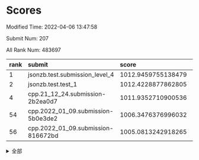 # Scores

Modified Time: 2022-04-06 13:47:58

Submit Num: 207

All Rank Num: 483697

| rank |               submit               |       score        |       sigma        | pk_num |
| :--- | :--------------------------------- | :----------------- | :----------------- | :----- |
| 1    | jsonzb.test.submission_level_4     | 1012.9459755138479 | 0.7994091888793653 | 9343   |
| 2    | jsonzb.test.test_1                 | 1012.4228877862805 | 0.794684855702786  | 9343   |
| 4    | cpp.21_12_24.submission-2b2ea0d7   | 1011.9352710900536 | 0.807533311757426  | 9348   |
| 54   | cpp.2022_01_09.submission-5b0e3de2 | 1006.3476376996032 | 0.7125321294353433 | 9349   |
| 56   | cpp.2022_01_09.submission-816672bd | 1005.0813242918265 | 0.715151537717042  | 9347   |


<details>
<summary>全部</summary>

| rank |                 submit                 |       score        |       sigma        | pk_num |
| :--- | :------------------------------------- | :----------------- | :----------------- | :----- |
| 1    | jsonzb.test.submission_level_4         | 1012.9459755138479 | 0.7994091888793653 | 9343   |
| 2    | jsonzb.test.test_1                     | 1012.4228877862805 | 0.794684855702786  | 9343   |
| 3    | gobigger.level_3.submission_level_3_43 | 1011.95188934861   | 0.7670189644458199 | 9345   |
| 4    | cpp.21_12_24.submission-2b2ea0d7       | 1011.9352710900536 | 0.807533311757426  | 9348   |
| 5    | gobigger.level_3.submission_level_3_22 | 1011.7856337753569 | 0.8044683248620466 | 9348   |
| 6    | gobigger.level_3.submission_level_3_39 | 1011.6625570733366 | 0.7873093691854767 | 9350   |
| 7    | gobigger.level_3.submission_level_3_41 | 1011.4741347877585 | 0.8031821231358934 | 9347   |
| 8    | gobigger.level_3.submission_level_3_35 | 1011.3170312115699 | 0.7669081353011235 | 9345   |
| 9    | gobigger.level_3.submission_level_3_2  | 1011.0701271607362 | 0.78599287524127   | 9340   |
| 10   | gobigger.level_3.submission_level_3_24 | 1011.0562414875516 | 0.7776335445066288 | 9352   |
| 11   | gobigger.level_3.submission_level_3_42 | 1011.0244749528042 | 0.7927455858220449 | 9352   |
| 12   | gobigger.level_3.submission_level_3_21 | 1010.9036099000825 | 0.7947682735011745 | 9348   |
| 13   | gobigger.level_3.submission_level_3_38 | 1010.6650366325333 | 0.7526923187910273 | 9346   |
| 14   | gobigger.level_3.submission_level_3_31 | 1010.6043807976178 | 0.7603079199809472 | 9346   |
| 15   | gobigger.level_3.submission_level_3_14 | 1010.5989841503232 | 0.769434545274132  | 9345   |
| 16   | gobigger.level_3.submission_level_3_18 | 1010.5938899423663 | 0.7673546069673767 | 9347   |
| 17   | gobigger.level_3.submission_level_3_5  | 1010.5590717442558 | 0.7657478946342808 | 9352   |
| 18   | gobigger.level_3.submission_level_3_17 | 1010.4431270669946 | 0.7969220080425033 | 9347   |
| 19   | gobigger.level_3.submission_level_3_19 | 1010.3888729515816 | 0.7682372166056071 | 9350   |
| 20   | gobigger.level_3.submission_level_3_1  | 1010.3463069316922 | 0.7376411109552413 | 9344   |
| 21   | gobigger.level_3.submission_level_3_46 | 1010.2884084459262 | 0.7597466378328476 | 9344   |
| 22   | gobigger.level_3.submission_level_3_3  | 1010.2767495222809 | 0.7360072015167088 | 9346   |
| 23   | gobigger.level_3.submission_level_3_49 | 1010.2631046227937 | 0.7488536860869098 | 9346   |
| 24   | gobigger.level_3.submission_level_3_12 | 1010.255302692886  | 0.7530989084676561 | 9345   |
| 25   | gobigger.level_3.submission_level_3_33 | 1010.1888601474737 | 0.7434237809820103 | 9344   |
| 26   | gobigger.level_3.submission_level_3_7  | 1010.1801086886791 | 0.7641626949900765 | 9346   |
| 27   | gobigger.level_3.submission_level_3_45 | 1010.1798733932197 | 0.7678363529663699 | 9341   |
| 28   | gobigger.level_3.submission_level_3_10 | 1010.1260075493002 | 0.7728334785614709 | 9345   |
| 29   | gobigger.level_3.submission_level_3_47 | 1010.0365372415231 | 0.7622811197428216 | 9344   |
| 30   | gobigger.level_3.submission_level_3_36 | 1010.0247732051712 | 0.7504843486314517 | 9349   |
| 31   | gobigger.level_3.submission_level_3_48 | 1009.9337904465019 | 0.7595956550078125 | 9352   |
| 32   | gobigger.level_3.submission_level_3_28 | 1009.8217798459702 | 0.7652946288469731 | 9351   |
| 33   | gobigger.level_3.submission_level_3_29 | 1009.814893621821  | 0.7726922893985955 | 9350   |
| 34   | gobigger.level_3.submission_level_3_26 | 1009.7967850197972 | 0.7514881193603016 | 9347   |
| 35   | gobigger.level_3.submission_level_3_34 | 1009.7920934857092 | 0.7627539394650772 | 9350   |
| 36   | gobigger.level_3.submission_level_3_23 | 1009.790161383026  | 0.7408773836246624 | 9344   |
| 37   | gobigger.level_3.submission_level_3_27 | 1009.7524891153405 | 0.7726681783176743 | 9350   |
| 38   | gobigger.level_3.submission_level_3_16 | 1009.7371206340528 | 0.7556352870595485 | 9348   |
| 39   | gobigger.level_3.submission_level_3_20 | 1009.6839617852723 | 0.7766030540182063 | 9349   |
| 40   | gobigger.level_3.submission_level_3_25 | 1009.3992539642965 | 0.7525799783431537 | 9347   |
| 41   | gobigger.level_3.submission_level_3_30 | 1009.3749078720182 | 0.7520675755740949 | 9349   |
| 42   | gobigger.level_3.submission_level_3_13 | 1009.3395084788881 | 0.7583545008403412 | 9348   |
| 43   | gobigger.level_3.submission_level_3_6  | 1009.3304603426213 | 0.7459478322816754 | 9352   |
| 44   | gobigger.level_3.submission_level_3_40 | 1009.2875010169619 | 0.745399501466116  | 9348   |
| 45   | gobigger.level_3.submission_level_3_44 | 1009.2577344089283 | 0.7512995353497379 | 9350   |
| 46   | gobigger.level_3.submission_level_3_37 | 1009.1501339531734 | 0.7609387161788402 | 9347   |
| 47   | gobigger.level_3.submission_level_3_11 | 1008.9816779719526 | 0.7429284480622991 | 9348   |
| 48   | gobigger.level_3.submission_level_3_9  | 1008.977028051297  | 0.7492190550494654 | 9345   |
| 49   | gobigger.level_3.submission_level_3_8  | 1008.8662136307004 | 0.7356216088228668 | 9348   |
| 50   | gobigger.level_3.submission_level_3_15 | 1008.8324126182396 | 0.7252925191624187 | 9349   |
| 51   | gobigger.level_3.submission_level_3_4  | 1008.7341987291506 | 0.744904467380743  | 9347   |
| 52   | gobigger.level_3.submission_level_3_0  | 1008.475527631346  | 0.7405689344329633 | 9345   |
| 53   | gobigger.level_3.submission_level_3_32 | 1008.2531057571808 | 0.7450780180571355 | 9348   |
| 54   | cpp.2022_01_09.submission-5b0e3de2     | 1006.3476376996032 | 0.7125321294353433 | 9349   |
| 55   | gobigger.level_1.submission_level_1_35 | 1005.745561727144  | 0.7298657881538387 | 9346   |
| 56   | cpp.2022_01_09.submission-816672bd     | 1005.0813242918265 | 0.715151537717042  | 9347   |
| 57   | gobigger.level_1.submission_level_1_0  | 1004.4502093844256 | 0.7168324169072979 | 9348   |
| 58   | gobigger.level_1.submission_level_1_11 | 1004.3495785928815 | 0.714334902471989  | 9349   |
| 59   | gobigger.level_1.submission_level_1_40 | 1004.3449194902462 | 0.7082901808633761 | 9348   |
| 60   | gobigger.level_1.submission_level_1_37 | 1003.9872808683791 | 0.7281254686452493 | 9350   |
| 61   | gobigger.level_1.submission_level_1_34 | 1003.9645385831794 | 0.7130373641519945 | 9347   |
| 62   | gobigger.level_1.submission_level_1_4  | 1003.9562587451815 | 0.7225882965455721 | 9345   |
| 63   | gobigger.level_1.submission_level_1_3  | 1003.8323057893492 | 0.7156473552908785 | 9349   |
| 64   | gobigger.level_1.submission_level_1_13 | 1003.7845156308906 | 0.7096559085558513 | 9349   |
| 65   | gobigger.level_1.submission_level_1_20 | 1003.7711768391682 | 0.7228408121043977 | 9349   |
| 66   | gobigger.level_1.submission_level_1_46 | 1003.6763984352866 | 0.7200194042205718 | 9349   |
| 67   | gobigger.level_1.submission_level_1_16 | 1003.668826854792  | 0.7240233941939581 | 9347   |
| 68   | gobigger.level_1.submission_level_1_19 | 1003.6443325146529 | 0.7135240596713431 | 9343   |
| 69   | gobigger.level_1.submission_level_1_32 | 1003.5810480007366 | 0.716453502144105  | 9346   |
| 70   | gobigger.level_1.submission_level_1_26 | 1003.5741242189425 | 0.7095139354766927 | 9349   |
| 71   | gobigger.level_1.submission_level_1_25 | 1003.5319933621373 | 0.7120722287602115 | 9344   |
| 72   | gobigger.level_1.submission_level_1_47 | 1003.4697788047476 | 0.7158197871048814 | 9351   |
| 73   | gobigger.level_1.submission_level_1_12 | 1003.4147716349746 | 0.7150682077675904 | 9347   |
| 74   | gobigger.level_1.submission_level_1_27 | 1003.4011949824941 | 0.7123879880075313 | 9344   |
| 75   | gobigger.level_1.submission_level_1_18 | 1003.3972809417279 | 0.7187237711964032 | 9346   |
| 76   | gobigger.level_1.submission_level_1_43 | 1003.2812333722535 | 0.7153210071802723 | 9344   |
| 77   | gobigger.level_1.submission_level_1_45 | 1003.1509100483137 | 0.7010705855517945 | 9342   |
| 78   | gobigger.level_1.submission_level_1_29 | 1003.1364995889993 | 0.7211006766862583 | 9348   |
| 79   | gobigger.level_1.submission_level_1_24 | 1003.0858452624028 | 0.7156488919237336 | 9344   |
| 80   | gobigger.level_1.submission_level_1_10 | 1003.0414452179471 | 0.7207167423690735 | 9346   |
| 81   | gobigger.level_1.submission_level_1_9  | 1003.0131175053026 | 0.7140683680290768 | 9350   |
| 82   | gobigger.level_1.submission_level_1_30 | 1002.9887314599915 | 0.7135667926098969 | 9343   |
| 83   | gobigger.level_1.submission_level_1_48 | 1002.985241698297  | 0.7158598271467291 | 9345   |
| 84   | gobigger.level_1.submission_level_1_14 | 1002.9360495428182 | 0.7218088469754604 | 9347   |
| 85   | gobigger.level_1.submission_level_1_33 | 1002.9047058585478 | 0.7178291468344115 | 9347   |
| 86   | gobigger.level_1.submission_level_1_39 | 1002.8529204559675 | 0.7168452734945051 | 9345   |
| 87   | gobigger.level_1.submission_level_1_36 | 1002.8524310291883 | 0.7133660259983903 | 9346   |
| 88   | gobigger.level_1.submission_level_1_1  | 1002.7944474659632 | 0.7188924427950528 | 9347   |
| 89   | gobigger.level_1.submission_level_1_21 | 1002.7790311505823 | 0.7133418559165335 | 9348   |
| 90   | gobigger.level_1.submission_level_1_22 | 1002.7544132911817 | 0.7185201236276197 | 9347   |
| 91   | gobigger.level_1.submission_level_1_42 | 1002.7379604954675 | 0.7155204491340331 | 9345   |
| 92   | gobigger.level_1.submission_level_1_7  | 1002.7060801337767 | 0.7104335662324931 | 9346   |
| 93   | gobigger.level_1.submission_level_1_49 | 1002.6157492489193 | 0.7167662190042369 | 9346   |
| 94   | gobigger.level_1.submission_level_1_5  | 1002.4976435906731 | 0.7118172815702959 | 9346   |
| 95   | gobigger.level_1.submission_level_1_38 | 1002.4693099546041 | 0.7185602512514072 | 9349   |
| 96   | gobigger.level_1.submission_level_1_41 | 1002.4452339720843 | 0.7141504658836273 | 9341   |
| 97   | gobigger.level_1.submission_level_1_8  | 1002.3736940293943 | 0.7080063107845183 | 9350   |
| 98   | gobigger.level_1.submission_level_1_31 | 1002.3054054650511 | 0.7060777888953443 | 9349   |
| 99   | gobigger.level_1.submission_level_1_23 | 1002.179579881075  | 0.7178808687742199 | 9350   |
| 100  | gobigger.level_1.submission_level_1_17 | 1002.1460432819651 | 0.7091100182099188 | 9350   |
| 101  | gobigger.level_1.submission_level_1_15 | 1002.0923048731171 | 0.7088953832746633 | 9347   |
| 102  | gobigger.level_1.submission_level_1_44 | 1001.970926086744  | 0.7082501314534809 | 9346   |
| 103  | gobigger.level_1.submission_level_1_6  | 1001.8644102955241 | 0.7095416556911753 | 9347   |
| 104  | gobigger.level_1.submission_level_1_28 | 1001.8629504674008 | 0.7072722918878442 | 9352   |
| 105  | gobigger.level_1.submission_level_1_2  | 1001.7179844303652 | 0.7137914901798471 | 9347   |
| 106  | gobigger.random.submission_random_39   | 997.7188440142235  | 0.7230404150404182 | 9351   |
| 107  | gobigger.random.submission_random_48   | 997.6021684757885  | 0.706117269336702  | 9350   |
| 108  | gobigger.random.submission_random_34   | 997.1845565485942  | 0.6974552947481584 | 9351   |
| 109  | gobigger.random.submission_random_14   | 997.175548382345   | 0.7117750951453085 | 9343   |
| 110  | gobigger.random.submission_random_49   | 997.0413429194032  | 0.6993874347931037 | 9345   |
| 111  | gobigger.random.submission_random_41   | 996.9152641241838  | 0.7120921082932734 | 9347   |
| 112  | gobigger.random.submission_random_19   | 996.7694461118589  | 0.7117527245898653 | 9349   |
| 113  | gobigger.random.submission_random_10   | 996.6793160300261  | 0.6981605443543357 | 9345   |
| 114  | gobigger.random.submission_random_8    | 996.6691497702948  | 0.7070136768011663 | 9348   |
| 115  | gobigger.random.submission_random_18   | 996.6122262404002  | 0.7049322211176587 | 9350   |
| 116  | gobigger.random.submission_random_43   | 996.5741227088419  | 0.7059219053452709 | 9350   |
| 117  | gobigger.random.submission_random_9    | 996.5263305728997  | 0.71141473719698   | 9347   |
| 118  | gobigger.random.submission_random_20   | 996.4691690099661  | 0.7116017689051263 | 9349   |
| 119  | gobigger.random.submission_random_42   | 996.4686740195948  | 0.712079107524583  | 9341   |
| 120  | gobigger.random.submission_random_26   | 996.4467141165183  | 0.7198008876335033 | 9343   |
| 121  | gobigger.random.submission_random_13   | 996.4225520405236  | 0.7085199989893007 | 9349   |
| 122  | gobigger.random.submission_random_11   | 996.3978374718179  | 0.7133833867461395 | 9349   |
| 123  | gobigger.random.submission_random_7    | 996.3867740152672  | 0.7103826455267774 | 9346   |
| 124  | gobigger.random.submission_random_1    | 996.382924596535   | 0.7192375796542927 | 9345   |
| 125  | gobigger.random.submission_random_25   | 996.3422197306118  | 0.6959308403164292 | 9345   |
| 126  | gobigger.random.submission_random_36   | 996.3033790359509  | 0.7180648687151292 | 9342   |
| 127  | gobigger.random.submission_random_21   | 996.2810225859929  | 0.7020621262332032 | 9349   |
| 128  | gobigger.random.submission_random_31   | 996.2608367836535  | 0.6998368959918044 | 9346   |
| 129  | gobigger.random.submission_random_22   | 996.2080567949979  | 0.7070412154547325 | 9351   |
| 130  | gobigger.random.submission_random_6    | 996.2013936749837  | 0.7125042617991404 | 9345   |
| 131  | gobigger.random.submission_random_5    | 996.1055449718514  | 0.7036962600889073 | 9344   |
| 132  | gobigger.random.submission_random_12   | 996.0725761097642  | 0.7027637532530131 | 9348   |
| 133  | gobigger.random.submission_random_38   | 996.0553537242205  | 0.7112324328495176 | 9346   |
| 134  | gobigger.random.submission_random_16   | 996.0271417934775  | 0.7115706172258993 | 9346   |
| 135  | gobigger.random.submission_random_32   | 996.0004978527335  | 0.7064157616140514 | 9342   |
| 136  | gobigger.random.submission_random_3    | 995.982996191796   | 0.7195570774875272 | 9345   |
| 137  | gobigger.random.submission_random_30   | 995.9374153282794  | 0.708060296673928  | 9349   |
| 138  | gobigger.random.submission_random_35   | 995.8183973319418  | 0.7131062596948871 | 9346   |
| 139  | gobigger.random.submission_random_40   | 995.7817713350121  | 0.7301508996299263 | 9351   |
| 140  | gobigger.random.submission_random_47   | 995.7717010996244  | 0.7181560793525229 | 9346   |
| 141  | gobigger.random.submission_random_0    | 995.7602527503078  | 0.7066690732852681 | 9340   |
| 142  | gobigger.random.submission_random_17   | 995.5719512352995  | 0.7231055898853123 | 9349   |
| 143  | gobigger.random.submission_random_28   | 995.5511477245186  | 0.7189643091533843 | 9346   |
| 144  | gobigger.random.submission_random_29   | 995.5390365413684  | 0.7035496531502963 | 9348   |
| 145  | gobigger.random.submission_random_37   | 995.5018412310947  | 0.7092354190402796 | 9343   |
| 146  | gobigger.random.submission_random_46   | 995.4928923610543  | 0.7008673230337333 | 9346   |
| 147  | gobigger.random.submission_random_33   | 995.4909182828758  | 0.717160218003928  | 9348   |
| 148  | gobigger.random.submission_random_45   | 995.4775267251508  | 0.7216513314466573 | 9342   |
| 149  | gobigger.random.submission_random_23   | 995.4673296974032  | 0.7018553579486837 | 9343   |
| 150  | gobigger.random.submission_random_24   | 995.3926297798557  | 0.70086494224619   | 9349   |
| 151  | gobigger.random.submission_random_27   | 995.1627438337265  | 0.7184061701230031 | 9347   |
| 152  | gobigger.random.submission_random_44   | 994.9839782206618  | 0.7103769661791348 | 9343   |
| 153  | gobigger.random.submission_random_4    | 994.931168923587   | 0.712865569743076  | 9346   |
| 154  | gobigger.random.submission_random_15   | 994.698297214474   | 0.7255896712499057 | 9349   |
| 155  | gobigger.random.submission_random_2    | 994.41065030934    | 0.7147997017161912 | 9346   |
| 156  | gobigger.level_2.submission_level_2_22 | 994.1540216058563  | 0.7382170429567535 | 9344   |
| 157  | gobigger.level_2.submission_level_2_16 | 993.9380996842033  | 0.7344080325717866 | 9345   |
| 158  | gobigger.level_2.submission_level_2_6  | 993.5723427963017  | 0.7324914879154525 | 9347   |
| 159  | gobigger.level_2.submission_level_2_1  | 993.558447450711   | 0.7387814608234807 | 9349   |
| 160  | gobigger.level_2.submission_level_2_5  | 993.5461631828744  | 0.7471872158506381 | 9345   |
| 161  | gobigger.level_2.submission_level_2_3  | 993.4412534581935  | 0.729800085690175  | 9348   |
| 162  | gobigger.level_2.submission_level_2_35 | 993.1277965308127  | 0.7296133420554393 | 9346   |
| 163  | gobigger.level_2.submission_level_2_26 | 993.0896119708419  | 0.7473895199259974 | 9353   |
| 164  | gobigger.level_2.submission_level_2_47 | 993.0190199036715  | 0.7465185453452899 | 9349   |
| 165  | gobigger.level_2.submission_level_2_32 | 993.0135641824991  | 0.7367955558791128 | 9350   |
| 166  | gobigger.level_2.submission_level_2_31 | 992.9731579504131  | 0.7221138975977767 | 9351   |
| 167  | gobigger.level_2.submission_level_2_44 | 992.972114330646   | 0.737235442554786  | 9348   |
| 168  | gobigger.level_2.submission_level_2_48 | 992.850048817937   | 0.7335710737864611 | 9343   |
| 169  | gobigger.level_2.submission_level_2_21 | 992.8297689255245  | 0.7363773337798597 | 9351   |
| 170  | gobigger.level_2.submission_level_2_18 | 992.6844613765106  | 0.737484525434991  | 9345   |
| 171  | gobigger.level_2.submission_level_2_43 | 992.6594784520829  | 0.7481684099598123 | 9342   |
| 172  | gobigger.level_2.submission_level_2_2  | 992.6461469646774  | 0.7376371126860958 | 9350   |
| 173  | gobigger.level_2.submission_level_2_20 | 992.615872301934   | 0.7373917087111901 | 9352   |
| 174  | gobigger.level_2.submission_level_2_34 | 992.5923823670289  | 0.7447036762845034 | 9350   |
| 175  | gobigger.level_2.submission_level_2_8  | 992.4448377467496  | 0.7338362153871031 | 9349   |
| 176  | gobigger.level_2.submission_level_2_23 | 992.3813751268651  | 0.7474649426953573 | 9349   |
| 177  | gobigger.level_2.submission_level_2_49 | 992.377675824028   | 0.7451571664340244 | 9344   |
| 178  | gobigger.level_2.submission_level_2_36 | 992.3258057423557  | 0.7285398659336569 | 9347   |
| 179  | gobigger.level_2.submission_level_2_29 | 992.1788138069988  | 0.7521776985279535 | 9349   |
| 180  | gobigger.level_2.submission_level_2_42 | 992.1612052713137  | 0.7604795699930217 | 9350   |
| 181  | gobigger.level_2.submission_level_2_41 | 992.1593664439066  | 0.744479330117354  | 9345   |
| 182  | gobigger.level_2.submission_level_2_45 | 992.1135070338996  | 0.7613053717129056 | 9341   |
| 183  | gobigger.level_2.submission_level_2_11 | 992.1022512640759  | 0.749016976866583  | 9343   |
| 184  | gobigger.level_2.submission_level_2_37 | 992.0321566154712  | 0.7441332353139208 | 9352   |
| 185  | gobigger.level_2.submission_level_2_33 | 991.8613541448327  | 0.7535734881577497 | 9344   |
| 186  | gobigger.level_2.submission_level_2_4  | 991.734371179768   | 0.7353212581894168 | 9344   |
| 187  | gobigger.level_2.submission_level_2_7  | 991.7230566943293  | 0.7693905861219937 | 9347   |
| 188  | gobigger.level_2.submission_level_2_12 | 991.7084224932493  | 0.7352301992717599 | 9347   |
| 189  | gobigger.level_2.submission_level_2_40 | 991.6971223102001  | 0.7412723857705036 | 9346   |
| 190  | gobigger.level_2.submission_level_2_17 | 991.5754811424222  | 0.7640916838505646 | 9346   |
| 191  | gobigger.level_2.submission_level_2_10 | 991.5668813274232  | 0.7469273976718668 | 9343   |
| 192  | gobigger.level_2.submission_level_2_25 | 991.557306388032   | 0.7552146358613475 | 9341   |
| 193  | gobigger.level_2.submission_level_2_38 | 991.5312702643818  | 0.7401495447136389 | 9346   |
| 194  | gobigger.level_2.submission_level_2_27 | 991.4755735453438  | 0.7388762727799599 | 9347   |
| 195  | gobigger.level_2.submission_level_2_30 | 991.4545723178685  | 0.7586152749594901 | 9345   |
| 196  | gobigger.level_2.submission_level_2_39 | 991.4152089625771  | 0.7458075544216906 | 9342   |
| 197  | gobigger.level_2.submission_level_2_46 | 991.3813427259415  | 0.7546138672417677 | 9346   |
| 198  | gobigger.level_2.submission_level_2_15 | 991.2312468860523  | 0.7555870340577024 | 9346   |
| 199  | gobigger.level_2.submission_level_2_9  | 991.2162562302451  | 0.763310208804086  | 9350   |
| 200  | gobigger.level_2.submission_level_2_19 | 991.1775472299187  | 0.7484108694260959 | 9342   |
| 201  | gobigger.level_2.submission_level_2_0  | 990.916575632275   | 0.7776934174250469 | 9344   |
| 202  | gobigger.level_2.submission_level_2_24 | 990.7506769659576  | 0.7388777268970358 | 9348   |
| 203  | gobigger.level_2.submission_level_2_14 | 990.7292323550162  | 0.7657994216755277 | 9346   |
| 204  | gobigger.level_2.submission_level_2_28 | 990.6158796830581  | 0.7647418093966303 | 9347   |
| 205  | gobigger.level_2.submission_level_2_13 | 990.4522868108231  | 0.7670490667766525 | 9342   |
| 206  | gobigger.none.submission_none_0        | 977.9295791732841  | 1.3060123925014282 | 9351   |
| 207  | gobigger.none.submission_none_1        | 974.9349453623397  | 1.5499663475683325 | 9348   |

</details>